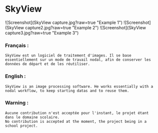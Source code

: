 # SkyView

![Screenshot](SkyView capture.jpg?raw=true "Example 1")
![Screenshot](SkyView capture2.jpg?raw=true "Example 2")
![Screenshot](SkyView capture3.jpg?raw=true "Example 3")

### Français :

	SkyView est un logiciel de traitement d'images. Il se base essentiellement sur un mode de travail nodal, afin de conserver les données de départ et de les réutiliser.

### English :

	SkyView is an image processing software. He works essentially with a nodal workflow, to keep starting datas and to reuse them.
	
### Warning :

	Aucune contribution n'est acceptée pour l'instant, le projet étant dans le domaine scolaire.
	No contribution is accepted at the moment, the project being in a school project.
